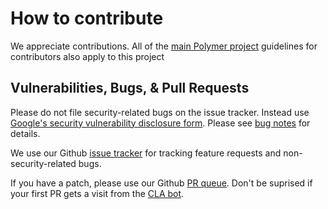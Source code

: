# How to contribute

We appreciate contributions.  All of the
[main Polymer project][polymer-contributing] guidelines for
contributors also apply to this project

## Vulnerabilities, Bugs, & Pull Requests

Please do not file security-related bugs on the issue tracker.  Instead
use [Google's security vulnerability disclosure form](https://goo.gl/vulnz).
Please see [bug notes] for details.

We use our Github [issue tracker] for tracking feature requests and
non-security-related bugs.

If you have a patch, please use our Github [PR queue].  Don't be suprised if
your first PR gets a visit from the [CLA bot].


[polymer-contributing]: https://github.com/Polymer/polymer/blob/master/CONTRIBUTING.md
[issue tracker]: https://github.com/Polymer/polymer-resin/issues
[PR queue]: https://github.com/Polymer/polymer-resin/pulls
[sec-disclosure]: https://www.google.com/about/appsecurity/
[vrp]: https://www.google.com/about/appsecurity/reward-program/
[prp]: http://www.google.com/about/appsecurity/patch-rewards/
[CLA bot]: https://github.com/Polymer/polymer/blob/master/CONTRIBUTING.md#contributor-license-agreement
[bug notes]: .github/ISSUE_TEMPLATE.md
